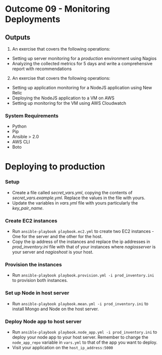 # Outcome 09 - Monitoring Deployments

Outputs
-------

1. An exercise that covers the following operations:
  - Setting up server monitoring for a _production_ environment using Nagios
  - Analyzing the collected metrics for 5 days and write a comprehensive report with recommendations
2. An exercise that covers the following operations:
  - Setting up application monitoring for a NodeJS application using New Relic
  - Deploying the NodeJS application to a VM on AWS
  - Setting up monitoring for the VM using AWS Cloudwatch


### System Requirements

* Python
* Pip
* Ansible > 2.0
* AWS CLI
* Boto

# Deploying to production

### Setup

* Create a file called _secret_vars.yml_, copying the contents of _secret_vars.example.yml_. Replace the values in the file with yours.
* Update the variables in _vars.yml_ file with yours particularly the _key_pair_name_.

### Create EC2 instances

* Run `ansible-playbook playbook.ec2.yml` to create two EC2 instances - One for the server and the other for the host.
* Copy the ip address of the instances and replace the ip addresses in  _prod_inventory.ini_ file with that of your instances where _nagiosserver_ is your server and _nagioshost_ is your host.

### Provision the instances

* Run `ansible-playbook playbook.provision.yml -i prod_inventory.ini` to provision both instances.

### Set up Node in host server

* Run `ansible-playbook playbook.mean.yml -i prod_inventory.ini` to install Mongo and Node on the host server.

### Deploy Node app to host server

* Run `ansible-playbook playbook.node_app.yml -i prod_inventory.ini` to deploy your node app to your host server. Remember to change the `node_app_repo` variable in `vars.yml` to that of the app you want to deploy.
* Visit your application on the `host_ip_address:5000`
